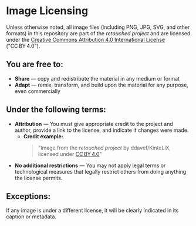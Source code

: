 # Image Licensing

Unless otherwise noted, all image files (including PNG, JPG, SVG, and other formats) in this repository are part of the *retouched project* and are licensed under the [Creative Commons Attribution 4.0 International License](https://creativecommons.org/licenses/by/4.0/) ("CC BY 4.0").

## You are free to:
- **Share** — copy and redistribute the material in any medium or format  
- **Adapt** — remix, transform, and build upon the material for any purpose, even commercially

## Under the following terms:
- **Attribution** — You must give appropriate credit to the project and author, provide a link to the license, and indicate if changes were made.  
  - **Credit example:**  
    > "Image from the *retouched project* by ddavef/KinteLiX, licensed under [CC BY 4.0](https://creativecommons.org/licenses/by/4.0/)"
- **No additional restrictions** — You may not apply legal terms or technological measures that legally restrict others from doing anything the license permits.

## Exceptions:
If any image is under a different license, it will be clearly indicated in its caption or metadata.
